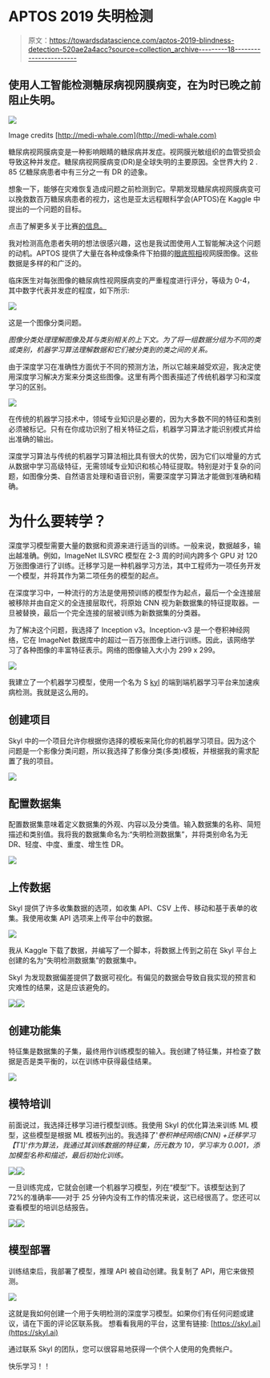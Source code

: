 # APTOS 2019 失明检测

> 原文：<https://towardsdatascience.com/aptos-2019-blindness-detection-520ae2a4acc?source=collection_archive---------18----------------------->

## 使用人工智能检测糖尿病视网膜病变，在为时已晚之前阻止失明。

![](img/873751fcb4a750c07d506db0a83026cd.png)

Image credits [http://medi-whale.com](http://medi-whale.com)

糖尿病视网膜病变是一种影响眼睛的糖尿病并发症。视网膜光敏组织的血管受损会导致这种并发症。糖尿病视网膜病变(DR)是全球失明的主要原因。全世界大约 2 . 85 亿糖尿病患者中有三分之一有 DR 的迹象。

想象一下，能够在灾难恢复造成问题之前检测到它。早期发现糖尿病视网膜病变可以挽救数百万糖尿病患者的视力，这也是亚太远程眼科学会(APTOS)在 Kaggle 中提出的一个问题的目标。

点击了解更多关于比赛[的信息。](https://www.kaggle.com/c/aptos2019-blindness-detection/overview)

我对检测高危患者失明的想法很感兴趣，这也是我试图使用人工智能解决这个问题的动机。APTOS 提供了大量在各种成像条件下拍摄的[眼底照相](https://en.wikipedia.org/wiki/Fundus_photography)视网膜图像。这些数据是多样的和广泛的。

临床医生对每张图像的糖尿病性视网膜病变的严重程度进行评分，等级为 0-4，其中数字代表并发症的程度，如下所示:

![](img/e74cd8523e236c4099800331b025aaf4.png)

这是一个图像分类问题。

*图像分类处理理解图像及其与类别相关的上下文。为了将一组数据分组为不同的类或类别，机器学习算法理解数据和它们被分类到的类之间的关系。*

由于深度学习在准确性方面优于不同的预测方法，所以它越来越受欢迎，我决定使用深度学习解决方案来分类这些图像。这里有两个图表描述了传统机器学习和深度学习的区别。

![](img/eb550e9166e9f51bd469817820191616.png)

在传统的机器学习技术中，领域专业知识是必要的，因为大多数不同的特征和类别必须被标记。只有在你成功识别了相关特征之后，机器学习算法才能识别模式并给出准确的输出。

深度学习算法与传统的机器学习算法相比具有很大的优势，因为它们以增量的方式从数据中学习高级特征，无需领域专业知识和核心特征提取。特别是对于复杂的问题，如图像分类、自然语言处理和语音识别，需要深度学习算法才能做到准确和精确。

# 为什么要转学？

深度学习模型需要大量的数据和资源来进行适当的训练。一般来说，数据越多，输出越准确。例如，ImageNet ILSVRC 模型在 2-3 周的时间内跨多个 GPU 对 120 万张图像进行了训练。迁移学习是一种机器学习方法，其中工程师为一项任务开发一个模型，并将其作为第二项任务的模型的起点。

在深度学习中，一种流行的方法是使用预训练的模型作为起点，最后一个全连接层被移除并由自定义的全连接层取代，将原始 CNN 视为新数据集的特征提取器。一旦被替换，最后一个完全连接的层被训练为新数据集的分类器。

为了解决这个问题，我选择了 Inception v3。Inception-v3 是一个卷积神经网络，它在 ImageNet 数据库中的超过一百万张图像上进行训练。因此，该网络学习了各种图像的丰富特征表示。网络的图像输入大小为 299 x 299。

![](img/49d565e1e31dd1d998f743e32c22846d.png)

我建立了一个机器学习模型，使用一个名为 S [kyl](https://skyl.ai) 的端到端机器学习平台来加速疾病检测。我就是这么用的。

## 创建项目

Skyl 中的一个项目允许你根据你选择的模板来简化你的机器学习项目。因为这个问题是一个影像分类问题，所以我选择了影像分类(多类)模板，并根据我的需求配置了我的项目。

![](img/1a06eee2c47d8ec7308e48ec3a90b885.png)

## 配置数据集

配置数据集意味着定义数据集的外观、内容以及分类值。输入数据集的名称、简短描述和类别值。我将我的数据集命名为:“失明检测数据集”，并将类别命名为无 DR、轻度、中度、重度、增生性 DR。

![](img/bde76464ff31bb81d64afb148a1adb58.png)

## 上传数据

Skyl 提供了许多收集数据的选项，如收集 API、CSV 上传、移动和基于表单的收集。我使用收集 API 选项来上传平台中的数据。

![](img/9d3fb3a6aef85abeb807d081468a3625.png)

我从 Kaggle 下载了数据，并编写了一个脚本，将数据上传到之前在 Skyl 平台上创建的名为“失明检测数据集”的数据集中。

Skyl 为发现数据偏差提供了数据可视化。有偏见的数据会导致自我实现的预言和灾难性的结果，这是应该避免的。

![](img/1b4e5dae7eed137e716143805b4509f7.png)![](img/36efd6f54e811e2a47e805070fdba4c4.png)

## 创建功能集

特征集是数据集的子集，最终用作训练模型的输入。我创建了特征集，并检查了数据是否是类平衡的，以在训练中获得最佳结果。

![](img/3c00f1e8af2f375cd730ba55d77123a6.png)

## 模特培训

前面说过，我选择迁移学习进行模型训练。我使用 Skyl 的优化算法来训练 ML 模型，这些模型是根据 ML 模板列出的。我选择了'*卷积神经网络(CNN) +迁移学习【T1]'作为算法，我通过其训练数据的特征集，历元数为 10，学习率为 0.001，添加模型名称和描述，最后初始化训练。*

![](img/9dc62e1b62fc86b7bf4ba58a14c0c960.png)![](img/415cee0ffe3379140c0f2b61e4be7b66.png)

一旦训练完成，它就会创建一个机器学习模型，列在“模型”下。该模型达到了 72%的准确率——对于 25 分钟内没有工作的情况来说，这已经很高了。您还可以查看模型的培训总结报告。

![](img/e047ff68611882a42437af5f601018b3.png)![](img/30305acc76552234bf86bbea7fc014d6.png)

## 模型部署

训练结束后，我部署了模型，推理 API 被自动创建。我复制了 API，用它来做预测。

![](img/95147b2ce75755c3c3e90bbc6170421f.png)

这就是我如何创建一个用于失明检测的深度学习模型。如果你们有任何问题或建议，请在下面的评论区联系我。
想看看我用的平台，这里有链接: [https://skyl.ai](https://skyl.ai)

通过联系 Skyl 的团队，您可以很容易地获得一个供个人使用的免费帐户。

快乐学习！！